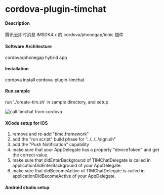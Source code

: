 # cordova-plugin-timchat

#### Description
腾讯云即时消息 IMSDK4.x 的 cordova/phonegap/ionic 插件

#### Software Architecture
cordova/phonegap hybrid app

#### Installation
cordova install cordova-plugin-timchat

#### Run sample
run './create-tim.sh' in sample directory, and setup.

![call timchat from cordova](https://meehealth.oss-cn-shanghai.aliyuncs.com/tim/3eyau6.gif "call timchat from cordova")

#### XCode setup for iOS

1. remove and re-add "timc.framework"
2. add the "run script" build phase for "../../../sign.sh"
3. add the "Push Notification" capability
4. make sure that your AppDelegate has a property "deviceToken" and get the correct value.
5. make sure that didEnterBackground of TIMChatDelegate is called in applicationDidEnterBackground of your AppDelegate.
6. make sure that didBecomeActive of TIMChatDelegate is called in applicationDidBecomeActive of your AppDelegate.


#### Android studio setup 
